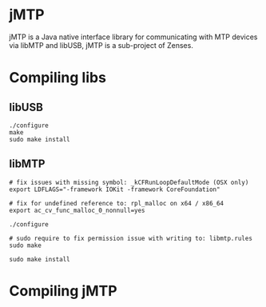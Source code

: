 jMTP
====

jMTP is a Java native interface library for communicating with MTP devices via libMTP and libUSB, jMTP is a sub-project of Zenses.

Compiling libs
==============

libUSB
------

	./configure
	make
	sudo make install

libMTP
------

	# fix issues with missing symbol: _kCFRunLoopDefaultMode (OSX only)
	export LDFLAGS="-framework IOKit -framework CoreFoundation"

	# fix for undefined reference to: rpl_malloc on x64 / x86_64
	export ac_cv_func_malloc_0_nonnull=yes

	./configure

	# sudo require to fix permission issue with writing to: libmtp.rules
	sudo make

	sudo make install
	
Compiling jMTP
==============


